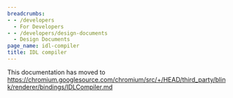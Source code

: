 ```yaml
---
breadcrumbs:
- - /developers
  - For Developers
- - /developers/design-documents
  - Design Documents
page_name: idl-compiler
title: IDL compiler
---
```


This documentation has moved to
<https://chromium.googlesource.com/chromium/src/+/HEAD/third_party/blink/renderer/bindings/IDLCompiler.md>